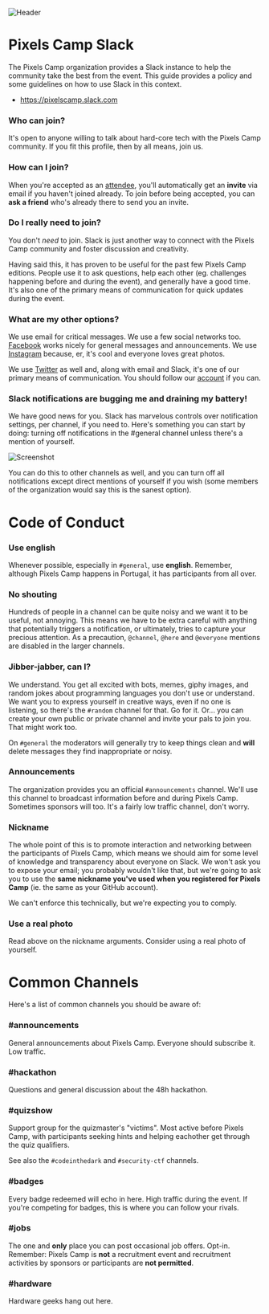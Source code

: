 ![Header](https://raw.githubusercontent.com/PixelsCamp/pixels_camp_2016/master/img/pxc_slack.png)

# Pixels Camp Slack

The Pixels Camp organization provides a Slack instance to help the community take the best from the event. This guide provides a policy and some guidelines on how to use Slack in this context.

  * https://pixelscamp.slack.com

### Who can join?

It's open to anyone willing to talk about hard-core tech with the Pixels Camp community. If you fit this profile, then by all means, join us.

### How can I join?

When you're accepted as an [attendee][5], you'll automatically get an **invite** via email if you haven't joined already. To join before being accepted, you can **ask a friend** who's already there to send you an invite.

### Do I really need to join?

You don't _need_ to join. Slack is just another way to connect with the Pixels Camp community and foster discussion and creativity.

Having said this, it has proven to be useful for the past few Pixels Camp editions. People use it to ask questions, help each other (eg. challenges happening before and during the event), and generally have a good time. It's also one of the primary means of communication for quick updates during the event.

### What are my other options?

We use email for critical messages. We use a few social networks too. [Facebook][4] works nicely for general messages and announcements. We use [Instagram][3] because, er, it's cool and everyone loves great photos.

We use [Twitter][2] as well and, along with email and Slack, it's one of our primary means of communication. You should follow our [account][2] if you can.

### Slack notifications are bugging me and draining my battery!

We have good news for you. Slack has marvelous controls over notification settings, per channel, if you need to. Here's something you can start by doing: turning off notifications in the #general channel unless there's a mention of yourself.

![Screenshot](https://github.com/PixelsCamp/pixels_camp_2016/blob/master/img/slacksettings.png?raw=true)

You can do this to other channels as well, and you can turn off all notifications except direct mentions of yourself if you wish (some members of the organization would say this is the sanest option).

# Code of Conduct

### Use english

Whenever possible, especially in `#general`, use **english**. Remember, although Pixels Camp happens in Portugal, it has participants from all over.

### No shouting

Hundreds of people in a channel can be quite noisy and we want it to be useful, not annoying. This means we have to be extra careful with anything that potentially triggers a notification, or ultimately, tries to capture your precious attention. As a precaution, `@channel`, `@here` and `@everyone` mentions are disabled in the larger channels.

### Jibber-jabber, can I?

We understand. You get all excited with bots, memes, giphy images, and random jokes about programming languages you don't use or understand. We want you to express yourself in creative ways, even if no one is listening, so there's the `#random` channel for that. Go for it. Or... you can create your own public or private channel and invite your pals to join you. That might work too.

On `#general` the moderators will generally try to keep things clean and **will** delete messages they find inappropriate or noisy.

### Announcements

The organization provides you an official `#announcements` channel. We'll use this channel to broadcast information before and during Pixels Camp. Sometimes sponsors will too. It's a fairly low traffic channel, don't worry.

### Nickname

The whole point of this is to promote interaction and networking between the participants of Pixels Camp, which means we should aim for some level of knowledge and transparency about everyone on Slack. We won't ask you to expose your email; you probably wouldn't like that, but we're going to ask you to use the **same nickname you've used when you registered for Pixels Camp** (ie. the same as your GitHub account). 

We can't enforce this technically, but we're expecting you to comply.

### Use a real photo

Read above on the nickname arguments. Consider using a real photo of yourself.

# Common Channels

Here's a list of common channels you should be aware of:

### #announcements

General announcements about Pixels Camp. Everyone should subscribe it. Low traffic.

### #hackathon

Questions and general discussion about the 48h hackathon.

### #quizshow

Support group for the quizmaster's "victims". Most active before Pixels Camp, with participants seeking hints and helping eachother get through the quiz qualifiers.

See also the `#codeinthedark` and `#security-ctf` channels.

### #badges

Every badge redeemed will echo in here. High traffic during the event. If you're competing for badges, this is where you can follow your rivals.

### #jobs

The one and **only** place you can post occasional job offers. Opt-in. Remember: Pixels Camp is **not** a recruitment event and recruitment activities by sponsors or participants are **not permitted**.

### #hardware

Hardware geeks hang out here.

[2]: https://twitter.com/pixelscamp
[3]: https://www.instagram.com/pixelscamp/
[4]: https://www.facebook.com/pxlscmp/
[5]: https://pixels.camp/apply
